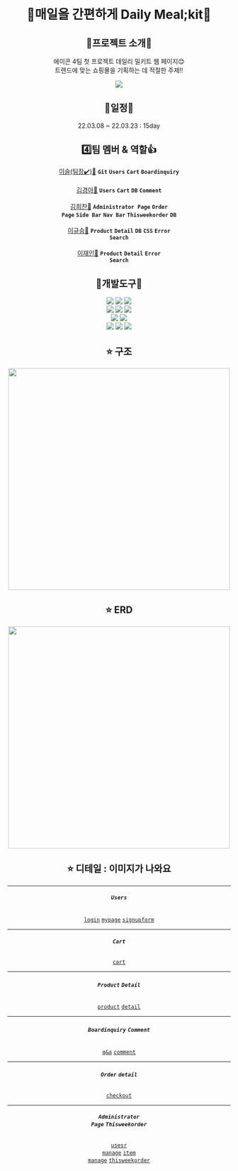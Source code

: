 <div align="center">
  <h1> 🍚매일을 간편하게 Daily Meal;kit🍚 </h1>

## 📣프로젝트 소개📣
에이콘 4팀 첫 프로젝트 데일리 밀키트 웹 페이지😊
<br/>
트렌드에 맞는 쇼핑몰을 기획하는 데 적절한 주제!!
  
<img src="https://github.com/leegyuseung/milkit_web_page.project/blob/main/Project/src/main/webapp/resources/images2/%EB%B0%80%ED%82%A4%ED%8A%B8.png">

## 📆일정📆
  22.03.08 ~ 22.03.23 : 15day
  
## 4️⃣팀 멤버 & 역할👍
<a href="https://github.com/xerathul">이슬(팀장✔️)👧</a> <strong><code>Git</code></strong> <strong><code>Users</code></strong> <strong><code>Cart</code></strong>
  <strong><code>Boardinquiry</code></strong>
<br/><br/>
<a href="https://github.com/Kyeong-Ah">김경아👧</a> <strong><code>Users</code></strong> <strong><code>Cart</code></strong> <strong><code>DB</code></strong>
  <strong><code>Comment</code></strong>
<br/><br/>
<a href="https://github.com/gmlcks7575">김희찬👦</a> <strong><code>Administrator Page</code></strong> <strong><code>Order Page</code></strong> <strong><code>Side Bar</code></strong> <strong><code>Nav Bar</code></strong> <strong><code>Thisweekorder</code></strong> <strong><code>DB</code></strong>
<br/><br/>
<a href="https://github.com/leegyuseung">이규승👦</a> <strong><code>Product</code></strong> <strong><code>Detail</code></strong> <strong><code>DB</code></strong> <strong><code>CSS</code></strong> <strong><code>Error Search</code></strong>
<br/><br/>
<a href="https://github.com/Loyce0805">이재인👦</a> <strong><code>Product</code></strong> <strong><code>Detail</code></strong> <strong><code>Error Search</code></strong>
  
## 🔨개발도구🔨
<img src="https://img.shields.io/badge/Java-007396?style=flat-square&logo=Java&logoColor=white"/>
<img src="https://img.shields.io/badge/Spring-6DB33F?style=flat-square&logo=Spring&logoColor=white"/>  
<img src="https://img.shields.io/badge/MyBatis-000000?style=flat-square&logo=&logoColor=white"/>  
<br/>
<img src="https://img.shields.io/badge/JavaScript-F7DF1E?style=flat-square&logo=JavaScript&logoColor=white"/>
<img src="https://img.shields.io/badge/HTML5-E34F26?style=flat-square&logo=HTML5&logoColor=white"/>
<img src="https://img.shields.io/badge/Css3-1572B6?style=flat-square&logo=Css3&logoColor=white"/>
<br/>
<img src="https://img.shields.io/badge/Oracle-F80000?style=flat-square&logo=Oracle&logoColor=white"/>  
<img src="https://img.shields.io/badge/Eclipse IDE-2C2255?style=flat-square&logo=Eclipse IDE&logoColor=white"/>  
<br/>
<img src="https://img.shields.io/badge/Bootstrap-7952B3?style=flat-square&logo=Bootstrap&logoColor=white"/>  
<img src="https://img.shields.io/badge/Discord-5865F2?style=flat-square&logo=Discord&logoColor=white"/>  
<img src="https://img.shields.io/badge/GitHub-181717?style=flat-square&logo=GitHub&logoColor=white"/>  

## ⭐ 구조
  
  <img width="500" src="https://github.com/leegyuseung/milkit_web_page.project/blob/main/Project/src/main/webapp/resources/images2/%EA%B5%AC%EC%A1%B0.png">
  
## ⭐ ERD
  
  <img width="500" src="https://github.com/leegyuseung/milkit_web_page.project/blob/main/Project/src/main/webapp/resources/images2/RDB.png">
  
## ⭐ 디테일 : 이미지가 나와요
***
###### <strong><code>Users</code></strong> 
  <a href="https://github.com/leegyuseung/milkit_web_page.project/blob/main/Project/src/main/webapp/resources/images2/login.png" ><code>login</code></a>
  <a href="https://github.com/leegyuseung/milkit_web_page.project/blob/main/Project/src/main/webapp/resources/images2/mypage.png" ><code>mypage</code></a>
  <a href="https://github.com/leegyuseung/milkit_web_page.project/blob/main/Project/src/main/webapp/resources/images2/signupform.png" ><code>signupform</code></a>
*** 
###### <strong><code>Cart</code></strong>
  <a href="https://github.com/leegyuseung/milkit_web_page.project/blob/main/Project/src/main/webapp/resources/images2/car.png" ><code>cart</code></a>
***
###### <strong><code>Product</code></strong> <strong><code>Detail</code></strong>
  <a href="https://github.com/leegyuseung/milkit_web_page.project/blob/main/Project/src/main/webapp/resources/images2/Product.png" ><code>product</code></a>
  <a href="https://github.com/leegyuseung/milkit_web_page.project/blob/main/Project/src/main/webapp/resources/images2/Product detail.png" ><code>detail</code></a>
***
###### <strong><code>Boardinquiry</code></strong> <strong><code>Comment</code></strong>
  <a href="https://github.com/leegyuseung/milkit_web_page.project/blob/main/Project/src/main/webapp/resources/images2/Q&A.png" ><code>q&a</code></a>
  <a href="https://github.com/leegyuseung/milkit_web_page.project/blob/main/Project/src/main/webapp/resources/images2/Comment.png" ><code>comment</code></a>
***
###### <strong><code>Order</code></strong> <strong><code>detail</code></strong>
  <a href="https://github.com/leegyuseung/milkit_web_page.project/blob/main/Project/src/main/webapp/resources/images2/checkoutform.png" ><code>checkout</code></a>
***
###### <strong><code>Administrator Page</code></strong> <strong><code>Thisweekorder</code></strong>
  <a href="https://github.com/leegyuseung/milkit_web_page.project/blob/main/Project/src/main/webapp/resources/images2/ad user.png" ><code>usesr manage</code></a>
  <a href="https://github.com/leegyuseung/milkit_web_page.project/blob/main/Project/src/main/webapp/resources/images2Ad item.png" ><code>item manage</code></a>
  <a href="https://github.com/leegyuseung/milkit_web_page.project/blob/main/Project/src/main/webapp/resources/images2/thisweek.png" ><code>thisweekorder</code></a>
</div>
